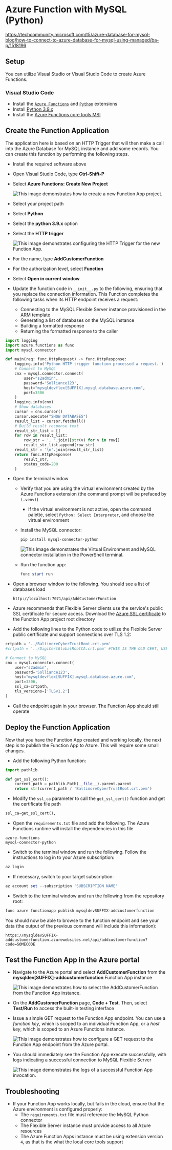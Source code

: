 # Azure Function with MySQL (Python)

https://techcommunity.microsoft.com/t5/azure-database-for-mysql-blog/how-to-connect-to-azure-database-for-mysql-using-managed/ba-p/1518196

## Setup

You can utilize Visual Studio or Visual Studio Code to create Azure Functions.  

### Visual Studio Code

- Install the [`Azure Functions`](https://marketplace.visualstudio.com/items?itemName=ms-azuretools.vscode-azurefunctions) and [`Python`](https://marketplace.visualstudio.com/items?itemName=ms-python.python) extensions
- Install [Python 3.9.x](https://www.python.org/downloads/)
- Install the [Azure Functions core tools MSI](https://go.microsoft.com/fwlink/?linkid=2174087)

## Create the Function Application

The application here is based on an HTTP Trigger that will then make a call into the Azure Database for MySQL instance and add some records. You can create this function by performing the following steps.

- Install the required software above
- Open Visual Studio Code, type **Ctrl-Shift-P**
- Select **Azure Functions: Create New Project**

    ![This image demonstrates how to create a new Function App project.](./media/create-function-app-vscode.png "New Function App project")

- Select your project path
- Select **Python**
- Select the **python 3.9.x** option
- Select the **HTTP trigger**

    ![This image demonstrates configuring the HTTP Trigger for the new Function App.](./media/http-trigger-vscode.png "Configuring HTTP Trigger")

- For the name, type **AddCustomerFunction**
- For the authorization level, select **Function**
- Select **Open in current window**
- Update the function code in `__init__.py` to the following, ensuring that you replace the connection information. This Function completes the following tasks when its HTTP endpoint receives a request:
  - Connecting to the MySQL Flexible Server instance provisioned in the ARM template
  - Generating a list of databases on the MySQL instance
  - Building a formatted response
  - Returning the formatted response to the caller

```python
import logging
import azure.functions as func
import mysql.connector

def main(req: func.HttpRequest) -> func.HttpResponse:
    logging.info('Python HTTP trigger function processed a request.')
    # Connect to MySQL
    cnx = mysql.connector.connect(
        user="s2admin", 
        password='Solliance123', 
        host="mysqldevflex[SUFFIX].mysql.database.azure.com", 
        port=3306
    )
    logging.info(cnx)
    # Show databases
    cursor = cnx.cursor()
    cursor.execute("SHOW DATABASES")
    result_list = cursor.fetchall()
    # Build result response text
    result_str_list = []
    for row in result_list:
        row_str = ', '.join([str(v) for v in row])
        result_str_list.append(row_str)
    result_str = '\n'.join(result_str_list)
    return func.HttpResponse(
        result_str,
        status_code=200
    )
```

- Open the terminal window
  - Verify that you are using the virtual environment created by the Azure Functions extension (the command prompt will be prefaced by `(.venv)`)
    - If the virtual environment is not active, open the command palette, select `Python: Select Interpreter`, and choose the virtual environment
  - Install the MySQL connector:

    ```powershell
    pip install mysql-connector-python
    ```

    ![This image demonstrates the Virtual Environment and MySQL connector installation in the PowerShell terminal.](./media/terminal-set-up.png "Virtual environment and connector installation")

  - Run the function app:

    ```powershell
    func start run
    ```

- Open a browser window to the following. You should see a list of databases load

    ```text
    http://localhost:7071/api/AddCustomerFunction
    ```

- Azure recommends that Flexible Server clients use the service's public SSL certificate for secure access. Download the [Azure SSL certificate](https://www.digicert.com/CACerts/BaltimoreCyberTrustRoot.crt.pem) to the Function App project root directory
- Add the following lines to the Python code to utilize the Flexible Server public certificate and support connections over TLS 1.2:

```python
crtpath = '../BaltimoreCyberTrustRoot.crt.pem'
#crtpath = '../DigiCertGlobalRootCA.crt.pem' #THIS IS THE OLD CERT, USE THE BALTIMORE CERT

# Connect to MySQL
cnx = mysql.connector.connect(
    user="s2admin", 
    password='Solliance123', 
    host="mysqldevflex[SUFFIX].mysql.database.azure.com", 
    port=3306,
    ssl_ca=crtpath,
    tls_versions=['TLSv1.2']
)
```

- Call the endpoint again in your browser. The Function App should still operate

## Deploy the Function Application

Now that you have the Function App created and working locally, the next step is to publish the Function App to Azure.  This will require some small changes.

- Add the following Python function:

```Python
import pathlib

def get_ssl_cert():
    current_path = pathlib.Path(__file__).parent.parent
    return str(current_path / 'BaltimoreCyberTrustRoot.crt.pem')
```

- Modify the `ssl_ca` parameter to call the `get_ssl_cert()` function and get the certificate file path

```python
ssl_ca=get_ssl_cert(),
```

- Open the `requirements.txt` file and add the following. The Azure Functions runtime will install the dependencies in this file

```text
azure-functions
mysql-connector-python
```

- Switch to the terminal window and run the following. Follow the instructions to log in to your Azure subscription:

```PowerShell
az login
```

- If necessary, switch to your target subscription:

```PowerShell
az account set --subscription 'SUBSCRIPTION NAME'
```

- Switch to the terminal window and run the following from the repository root:

```PowerShell
func azure functionapp publish mysqldevSUFFIX-addcustomerfunction
```

You should now be able to browse to the function endpoint and see your data (the output of the previous command will include this information):

```text
https://mysqldevSUFFIX-addcustomerfunction.azurewebsites.net/api/addcustomerfunction?code=SOMECODE
```

## Test the Function App in the Azure portal

- Navigate to the Azure portal and select **AddCustomerFunction** from the **mysqldev[SUFFIX]-addcustomerfunction** Function App instance

    ![This image demonstrates how to select the AddCustomerFunction from the Function App instance.](./media/select-function-from-portal.png "Selecting the Function")

- On the **AddCustomerFunction** page, **Code + Test**. Then, select **Test/Run** to access the built-in testing interface
- Issue a simple GET request to the Function App endpoint. You can use a *function key*, which is scoped to an individual Function App, or a *host key*, which is scoped to an Azure Functions instance.

    ![This image demonstrates how to configure a GET request to the Function App endpoint from the Azure portal.](./media/azure-portal-function-test.png "GET request test")

- You should immediately see the Function App execute successfully, with logs indicating a successful connection to MySQL Flexible Server

    ![This image demonstrates the logs of a successful Function App invocation.](./media/function-app-logs.png "Function App invocation logs")

## Troubleshooting

- If your Function App works locally, but fails in the cloud, ensure that the Azure environment is configured properly:
  - The `requirements.txt` file must reference the MySQL Python connector
  - The Flexible Server instance must provide access to all Azure resources
  - The Azure Function Apps instance must be using extension version `4`, as that is the what the local core tools support
